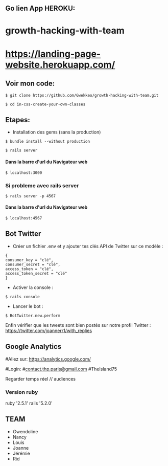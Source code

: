 ## Go lien App HEROKU:
# growth-hacking-with-team
# https://landing-page-website.herokuapp.com/

## Voir mon code:
```
$ git clone https://github.com/Gwekkeo/growth-hacking-with-team.git
```
```
$ cd in-css-create-your-own-classes
```

## Etapes:
* Installation des gems (sans la production)

```
$ bundle install --without production
```
```
$ rails server
```

#### Dans la barre d'url du Navigateur web
```
$ localhost:3000
```

### Si probleme avec rails server
```
$ rails server -p 4567
```
#### Dans la barre d'url du Navigateur web
```
$ localhost:4567
```
## Bot Twitter 

- Créer un fichier .env et y ajouter tes clés API de Twitter sur ce modèle :
```
{
consumer_key = "clé",
consumer_secret = "clé",
access_token = "clé",
access_token_secret = "clé"
}
```

- Activer la console :
```
$ rails console
```

- Lancer le bot :
```
$ BotTwitter.new.perform
```
Enfin vérifier que les tweets sont bien postés sur notre profil Twitter :
https://twitter.com/joannerr1/with_replies

## Google Analytics

#Allez sur:
https://analytics.google.com/

#Login:
#contact.thp.paris@gmail.com
#TheIsland75

Regarder temps réel // audiences


### Version ruby
ruby '2.5.1'
rails '5.2.0'

## TEAM
* Gwendoline
* Nancy
* Louis
* Joanne
* Jérémie
* Rid

